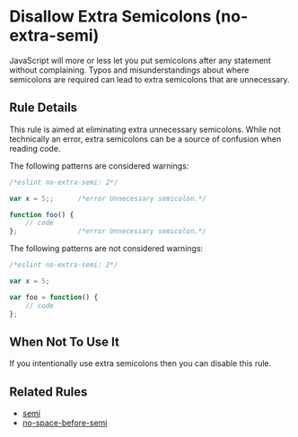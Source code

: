 # Disallow Extra Semicolons (no-extra-semi)

JavaScript will more or less let you put semicolons after any statement without complaining. Typos and misunderstandings about where semicolons are required can lead to extra semicolons that are unnecessary.


## Rule Details

This rule is aimed at eliminating extra unnecessary semicolons. While not technically an error, extra semicolons can be a source of confusion when reading code.

The following patterns are considered warnings:

```js
/*eslint no-extra-semi: 2*/

var x = 5;;      /*error Unnecessary semicolon.*/

function foo() {
    // code
};               /*error Unnecessary semicolon.*/

```

The following patterns are not considered warnings:

```js
/*eslint no-extra-semi: 2*/

var x = 5;

var foo = function() {
    // code
};

```

## When Not To Use It

If you intentionally use extra semicolons then you can disable this rule.

## Related Rules

* [semi](semi.md)
* [no-space-before-semi](no-space-before-semi.md)
